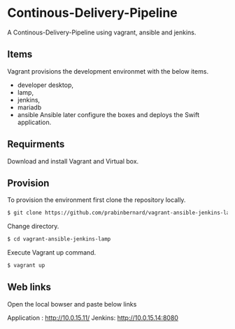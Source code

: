 # Continous-Delivery-Pipeline
  A Continous-Delivery-Pipeline using vagrant, ansible and jenkins.

## Items  
  Vagrant provisions the development environmet with the below items.
  - developer desktop,
  - lamp,
  - jenkins,
  - mariadb
  - ansible
  Ansible later configure the boxes and deploys the Swift application.

## Requirments
  Download and install Vagrant and Virtual box.

## Provision
  To provision the environment first clone the repository locally.

  ```bash
  $ git clone https://github.com/prabinbernard/vagrant-ansible-jenkins-lamp
  ```

  Change directory.

  ```bash
  $ cd vagrant-ansible-jenkins-lamp
  ```

  Execute Vagrant up command.

  ```bash
  $ vagrant up
```

## Web links
  Open the local bowser and paste below links

  Application : http://10.0.15.11/
  Jenkins: http://10.0.15.14:8080
